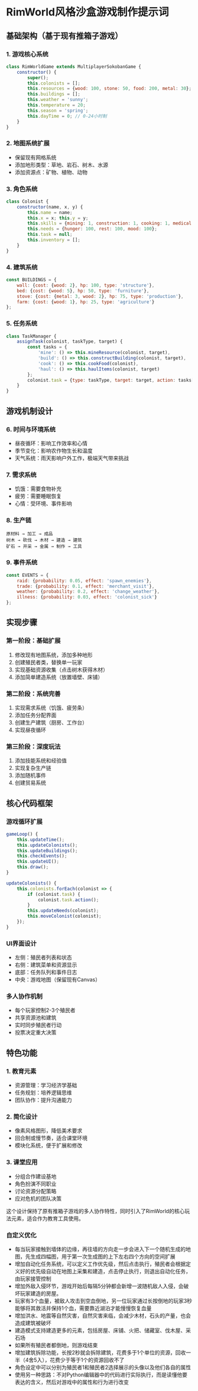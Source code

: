 # RimWorld风格沙盒游戏制作提示词

## 基础架构（基于现有推箱子游戏）

### 1. 游戏核心系统
```javascript
class RimWorldGame extends MultiplayerSokobanGame {
    constructor() {
        super();
        this.colonists = [];
        this.resources = {wood: 100, stone: 50, food: 200, metal: 30};
        this.buildings = [];
        this.weather = 'sunny';
        this.temperature = 20;
        this.season = 'spring';
        this.dayTime = 0; // 0-24小时制
    }
}
```

### 2. 地图系统扩展
- 保留现有网格系统
- 添加地形类型：草地、岩石、树木、水源
- 添加资源点：矿物、植物、动物

### 3. 角色系统
```javascript
class Colonist {
    constructor(name, x, y) {
        this.name = name;
        this.x = x; this.y = y;
        this.skills = {mining: 1, construction: 1, cooking: 1, medical: 1};
        this.needs = {hunger: 100, rest: 100, mood: 100};
        this.task = null;
        this.inventory = [];
    }
}
```

### 4. 建筑系统
```javascript
const BUILDINGS = {
    wall: {cost: {wood: 2}, hp: 100, type: 'structure'},
    bed: {cost: {wood: 5}, hp: 50, type: 'furniture'},
    stove: {cost: {metal: 3, wood: 2}, hp: 75, type: 'production'},
    farm: {cost: {wood: 1}, hp: 25, type: 'agriculture'}
};
```

### 5. 任务系统
```javascript
class TaskManager {
    assignTask(colonist, taskType, target) {
        const tasks = {
            'mine': () => this.mineResource(colonist, target),
            'build': () => this.constructBuilding(colonist, target),
            'cook': () => this.cookFood(colonist),
            'haul': () => this.haulItems(colonist, target)
        };
        colonist.task = {type: taskType, target: target, action: tasks[taskType]};
    }
}
```

## 游戏机制设计

### 6. 时间与环境系统
- 昼夜循环：影响工作效率和心情
- 季节变化：影响农作物生长和温度
- 天气系统：雨天影响户外工作，极端天气带来挑战

### 7. 需求系统
- 饥饿：需要食物补充
- 疲劳：需要睡眠恢复
- 心情：受环境、事件影响

### 8. 生产链
```
原材料 → 加工 → 成品
树木 → 砍伐 → 木材 → 建造 → 建筑
矿石 → 开采 → 金属 → 制作 → 工具
```

### 9. 事件系统
```javascript
const EVENTS = {
    raid: {probability: 0.05, effect: 'spawn_enemies'},
    trade: {probability: 0.1, effect: 'merchant_visit'},
    weather: {probability: 0.2, effect: 'change_weather'},
    illness: {probability: 0.03, effect: 'colonist_sick'}
};
```

## 实现步骤

### 第一阶段：基础扩展
1. 修改现有地图系统，添加多种地形
2. 创建殖民者类，替换单一玩家
3. 实现基础资源收集（点击树木获得木材）
4. 添加简单建造系统（放置墙壁、床铺）

### 第二阶段：系统完善
1. 实现需求系统（饥饿、疲劳条）
2. 添加任务分配界面
3. 创建生产建筑（厨房、工作台）
4. 实现昼夜循环

### 第三阶段：深度玩法
1. 添加技能系统和经验值
2. 实现复杂生产链
3. 添加随机事件
4. 创建贸易系统

## 核心代码框架

### 游戏循环扩展
```javascript
gameLoop() {
    this.updateTime();
    this.updateColonists();
    this.updateBuildings();
    this.checkEvents();
    this.updateUI();
    this.draw();
}

updateColonists() {
    this.colonists.forEach(colonist => {
        if (colonist.task) {
            colonist.task.action();
        }
        this.updateNeeds(colonist);
        this.moveColonist(colonist);
    });
}
```

### UI界面设计
- 左侧：殖民者列表和状态
- 右侧：建筑菜单和资源显示
- 底部：任务队列和事件日志
- 中央：游戏地图（保留现有Canvas）

### 多人协作机制
- 每个玩家控制2-3个殖民者
- 共享资源池和建筑
- 实时同步殖民者行动
- 投票决定重大决策

## 特色功能

### 1. 教育元素
- 资源管理：学习经济学基础
- 任务规划：培养逻辑思维
- 团队协作：提升沟通能力

### 2. 简化设计
- 像素风格图形，降低美术要求
- 回合制或慢节奏，适合课堂环境
- 模块化系统，便于扩展和修改

### 3. 课堂应用
- 分组合作建设基地
- 角色扮演不同职业
- 讨论资源分配策略
- 应对危机的团队决策

这个设计保持了原有推箱子游戏的多人协作特性，同时引入了RimWorld的核心玩法元素，适合作为教育工具使用。

### 自定义优化

- 每当玩家接触到墙体的边缘，再往墙的方向走一步会进入下一个随机生成的地图，先生成四幅图，用于第一次生成图的上下左右四个方向的空间扩展
- 增加自动化任务系统，可以定义工作优先级，然后点击执行，殖民者会根据定义好的优先级自动在地图上采集和建造，点击停止执行，则退出自动化任务，由玩家接管控制
- 增加外敌入侵环节，游戏开始后每隔5分钟都会新增一波随机敌人入侵，会破坏玩家建造的房屋。
- 玩家有3个血量，被敌人攻击到空血倒地，另一位玩家通过长按倒地的玩家3秒能够将其救活并保持1个血，需要靠近湖泊才能慢慢恢复血量
- 增加洪水、地震等自然灾害，自然灾害来临，会减少木材，石头的产量，也会造成建筑被破坏
- 建造模式支持建造更多的元素，包括房屋、床铺、火把、储藏室、伐木屋、采石场
- 如果所有殖民者都倒地，则游戏结束
- 增加建筑拆除功能，长按2秒就会拆除建筑，花费多于1个单位的资源，回收一半（4舍5入），花费少于等于1个的资源回收不了
- 角色设定中可以分别为殖民者1和殖民者2选择展示的头像以及他们各自的属性
- 使用另一种思路：不对Python编辑器中的代码进行实际执行，而是读懂他要表达的含义，然后对游戏中的属性和行为进行改变